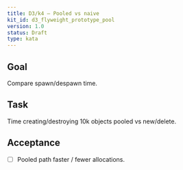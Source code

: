 ```yaml
---
title: D3/k4 — Pooled vs naive
kit_id: d3_flyweight_prototype_pool
version: 1.0
status: Draft
type: kata
---
```

## Goal
Compare spawn/despawn time.
## Task
Time creating/destroying 10k objects pooled vs new/delete.
## Acceptance
- [ ] Pooled path faster / fewer allocations.
